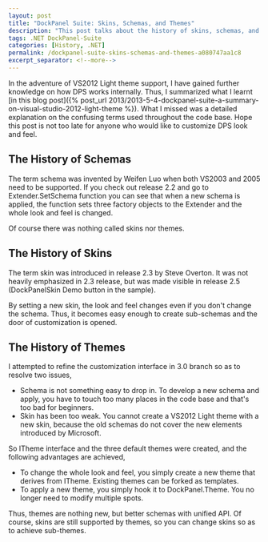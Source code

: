 ```yaml
---
layout: post
title: "DockPanel Suite: Skins, Schemas, and Themes"
description: "This post talks about the history of skins, schemas, and themes in DockPanel Suite."
tags: .NET DockPanel-Suite
categories: [History, .NET]
permalink: /dockpanel-suite-skins-schemas-and-themes-a080747aa1c8
excerpt_separator: <!--more-->
---
```


In the adventure of VS2012 Light theme support, I have gained further knowledge on how DPS works internally. Thus, I summarized what I learnt [in this blog post]({% post_url 2013/2013-5-4-dockpanel-suite-a-summary-on-visual-studio-2012-light-theme %}). What I missed was a detailed explanation on the confusing terms used throughout the code base. Hope this post is not too late for anyone who would like to customize DPS look and feel.

<!--more-->

## The History of Schemas

The term schema was invented by Weifen Luo when both VS2003 and 2005 need to be supported. If you check out release 2.2 and go to Extender.SetSchema function you can see that when a new schema is applied, the function sets three factory objects to the Extender and the whole look and feel is changed.

Of course there was nothing called skins nor themes.

## The History of Skins

The term skin was introduced in release 2.3 by Steve Overton. It was not heavily emphasized in 2.3 release, but was made visible in release 2.5 (DockPanelSkin Demo button in the sample).

By setting a new skin, the look and feel changes even if you don't change the schema. Thus, it becomes easy enough to create sub-schemas and the door of customization is opened.

## The History of Themes

I attempted to refine the customization interface in 3.0 branch so as to resolve two issues,

- Schema is not something easy to drop in. To develop a new schema and apply, you have to touch too many places in the code base and that's too bad for beginners.
- Skin has been too weak. You cannot create a VS2012 Light theme with a new skin, because the old schemas do not cover the new elements introduced by Microsoft.

So ITheme interface and the three default themes were created, and the following advantages are achieved,

- To change the whole look and feel, you simply create a new theme that derives from ITheme. Existing themes can be forked as templates.
- To apply a new theme, you simply hook it to DockPanel.Theme. You no longer need to modify multiple spots.

Thus, themes are nothing new, but better schemas with unified API. Of course, skins are still supported by themes, so you can change skins so as to achieve sub-themes.
